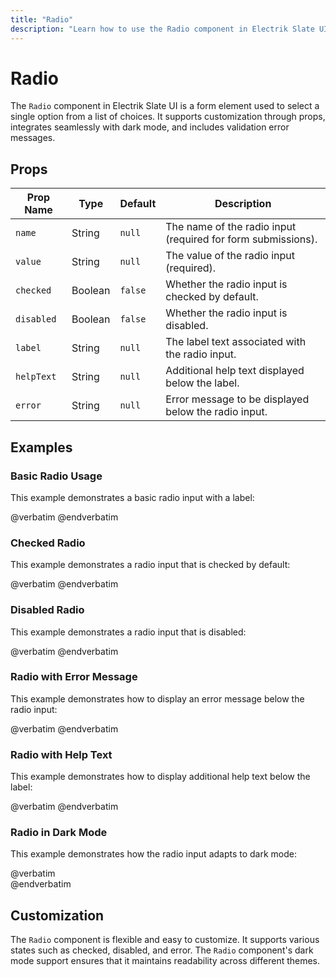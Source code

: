 ```yaml
---
title: "Radio"
description: "Learn how to use the Radio component in Electrik Slate UI"
---
```


# Radio

The `Radio` component in Electrik Slate UI is a form element used to select a single option from a list of choices. It supports customization through props, integrates seamlessly with dark mode, and includes validation error messages.

## Props

| Prop Name  | Type    | Default | Description                                                                                          |
|------------|---------|---------|------------------------------------------------------------------------------------------------------|
| `name`     | String  | `null`  | The name of the radio input (required for form submissions).                                          |
| `value`    | String  | `null`  | The value of the radio input (required).                                                              |
| `checked`  | Boolean | `false` | Whether the radio input is checked by default.                                                        |
| `disabled` | Boolean | `false` | Whether the radio input is disabled.                                                                  |
| `label`    | String  | `null`  | The label text associated with the radio input.                                                       |
| `helpText` | String  | `null`  | Additional help text displayed below the label.                                                       |
| `error`    | String  | `null`  | Error message to be displayed below the radio input.                                                  |

## Examples

### Basic Radio Usage

This example demonstrates a basic radio input with a label:

<x-code-preview>
@verbatim
<!-- Basic Radio Input -->
<x-slate::radio name="example" value="option1" label="Option 1" />
@endverbatim
</x-code-preview>

### Checked Radio

This example demonstrates a radio input that is checked by default:

<x-code-preview>
@verbatim
<!-- Checked Radio Input -->
<x-slate::radio name="example" value="option2" label="Option 2" checked />
@endverbatim
</x-code-preview>

### Disabled Radio

This example demonstrates a radio input that is disabled:

<x-code-preview>
@verbatim
<!-- Disabled Radio Input -->
<x-slate::radio name="example" value="option3" label="Option 3" disabled />
@endverbatim
</x-code-preview>

### Radio with Error Message

This example demonstrates how to display an error message below the radio input:

<x-code-preview>
@verbatim
<!-- Radio Input with Error Message -->
<x-slate::radio 
    name="example" 
    value="option4" 
    label="Option 4" 
    error="You must select an option." 
/>
@endverbatim
</x-code-preview>

### Radio with Help Text

This example demonstrates how to display additional help text below the label:

<x-code-preview>
@verbatim
<!-- Radio Input with Help Text -->
<x-slate::radio 
    name="example" 
    value="option5" 
    label="Option 5" 
    helpText="This is additional information about the option." 
/>
@endverbatim
</x-code-preview>

### Radio in Dark Mode

This example demonstrates how the radio input adapts to dark mode:

<x-code-preview>
@verbatim
<!-- Radio Input in Dark Mode -->
<div class="dark">
    <x-slate::radio name="example" value="option6" label="Option 6" />
</div>
@endverbatim
</x-code-preview>

## Customization

The `Radio` component is flexible and easy to customize. It supports various states such as checked, disabled, and error. The `Radio` component's dark mode support ensures that it maintains readability across different themes.
